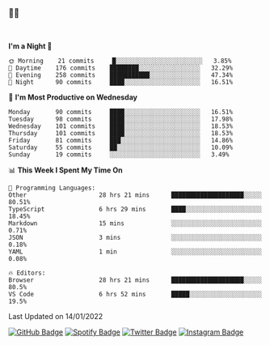 ### 🤙🍺

<!-- <a href="https://github-readme-stats.vercel.app/api?username=hzak2xx&count_private=true&show_icons=true&theme=dracula">
  <img align="center" src="https://github-readme-stats.vercel.app/api?username=hzak2xx&count_private=true&show_icons=true&theme=dracula" />
</a>
</br> -->
</br>

<!--START_SECTION:waka-->
**I'm a Night 🦉** 

```text
🌞 Morning    21 commits     █░░░░░░░░░░░░░░░░░░░░░░░░   3.85% 
🌆 Daytime    176 commits    ████████░░░░░░░░░░░░░░░░░   32.29% 
🌃 Evening    258 commits    ███████████░░░░░░░░░░░░░░   47.34% 
🌙 Night      90 commits     ████░░░░░░░░░░░░░░░░░░░░░   16.51%

```
📅 **I'm Most Productive on Wednesday** 

```text
Monday       90 commits     ████░░░░░░░░░░░░░░░░░░░░░   16.51% 
Tuesday      98 commits     ████░░░░░░░░░░░░░░░░░░░░░   17.98% 
Wednesday    101 commits    ████░░░░░░░░░░░░░░░░░░░░░   18.53% 
Thursday     101 commits    ████░░░░░░░░░░░░░░░░░░░░░   18.53% 
Friday       81 commits     ███░░░░░░░░░░░░░░░░░░░░░░   14.86% 
Saturday     55 commits     ██░░░░░░░░░░░░░░░░░░░░░░░   10.09% 
Sunday       19 commits     ░░░░░░░░░░░░░░░░░░░░░░░░░   3.49%

```


📊 **This Week I Spent My Time On** 

```text
💬 Programming Languages: 
Other                    28 hrs 21 mins      ████████████████████░░░░░   80.51% 
TypeScript               6 hrs 29 mins       ████░░░░░░░░░░░░░░░░░░░░░   18.45% 
Markdown                 15 mins             ░░░░░░░░░░░░░░░░░░░░░░░░░   0.71% 
JSON                     3 mins              ░░░░░░░░░░░░░░░░░░░░░░░░░   0.18% 
YAML                     1 min               ░░░░░░░░░░░░░░░░░░░░░░░░░   0.08%

🔥 Editors: 
Browser                  28 hrs 21 mins      ████████████████████░░░░░   80.5% 
VS Code                  6 hrs 52 mins       █████░░░░░░░░░░░░░░░░░░░░   19.5%

```


 Last Updated on 14/01/2022
<!--END_SECTION:waka-->

[![GitHub Badge](https://img.shields.io/badge/GitHub-100000?style=for-the-badge&logo=github&logoColor=white)](https://github.com/hzak2xx)
[![Spotify Badge](https://img.shields.io/badge/Spotify-1ED760?&style=for-the-badge&logo=spotify&logoColor=white)](https://open.spotify.com/user/uf90s6sbbh75a1mt44clkhkvf)
[![Twitter Badge](https://img.shields.io/badge/Twitter-1DA1F2?style=for-the-badge&logo=twitter&logoColor=white)](https://twitter.com/hzak2xx)
[![Instagram Badge](https://img.shields.io/badge/Instagram-E4405F?style=for-the-badge&logo=instagram&logoColor=white)](https://www.instagram.com/hzak2xx/)
